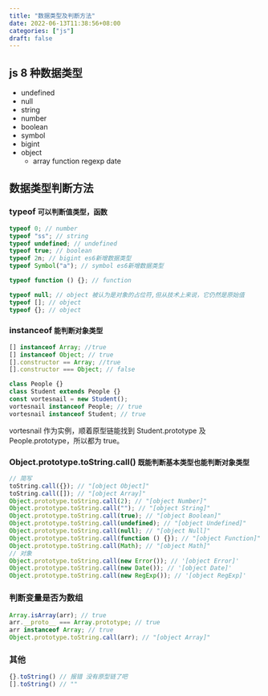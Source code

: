 ```yaml
---
title: "数据类型及判断方法"
date: 2022-06-13T11:38:56+08:00
categories: ["js"]
draft: false
---
```


## js 8 种数据类型

- undefined
- null
- string
- number
- boolean
- symbol
- bigint
- object
  - array function regexp date

## 数据类型判断方法

### typeof `可以判断值类型，函数`

```js
typeof 0; // number
typeof "ss"; // string
typeof undefined; // undefined
typeof true; // boolean
typeof 2n; // bigint es6新增数据类型
typeof Symbol("a"); // symbol es6新增数据类型

typeof function () {}; // function

typeof null; // object 被认为是对象的占位符,但从技术上来说，它仍然是原始值
typeof []; // object
typeof {}; // object
```

### instanceof `能判断对象类型`

```js
[] instanceof Array; //true
[] instanceof Object; // true
[].constructor == Array; //true
[].constructor === Object; // false
```

```js
class People {}
class Student extends People {}
const vortesnail = new Student();
vortesnail instanceof People; // true
vortesnail instanceof Student; // true
```

vortesnail 作为实例，顺着原型链能找到 Student.prototype 及 People.prototype，所以都为 true。

### Object.prototype.toString.call() `既能判断基本类型也能判断对象类型`

```js
// 简写
toString.call({}); // "[object Object]"
toString.call([]); // "[object Array]"
Object.prototype.toString.call(2); // "[object Number]"
Object.prototype.toString.call(""); // "[object String]"
Object.prototype.toString.call(true); // "[object Boolean]"
Object.prototype.toString.call(undefined); // "[object Undefined]"
Object.prototype.toString.call(null); // "[object Null]"
Object.prototype.toString.call(function () {}); // "[object Function]"
Object.prototype.toString.call(Math); // "[object Math]"
// 对象
Object.prototype.toString.call(new Error()); // '[object Error]'
Object.prototype.toString.call(new Date()); // '[object Date]'
Object.prototype.toString.call(new RegExp()); // '[object RegExp]'
```

### 判断变量是否为数组

```js
Array.isArray(arr); // true
arr.__proto__ === Array.prototype; // true
arr instanceof Array; // true
Object.prototype.toString.call(arr); // "[object Array]"
```

### 其他

```js
{}.toString() // 报错 没有原型链了吧
[].toString() // ""
```
